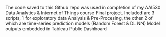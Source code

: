 The code saved to this Github repo was used in completion of my AAI530 Data Analytics & Internet of Things course Final project. Included are 3 scripts, 1 for exploratory data Analysis & Pre-Procesing, the other 2 of which are time-series prediction models (Random Forest & DL NN) Model outputs embedded in Tableau Public Dashboard
